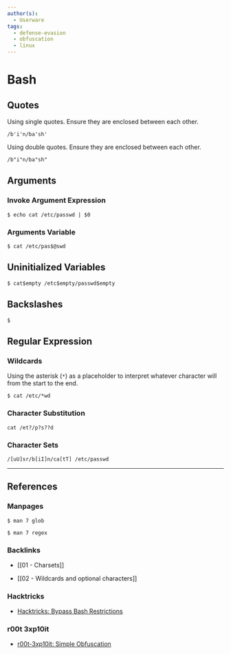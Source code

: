 ```yaml
---
author(s):
  - Userware
tags:
  - defense-evasion
  - obfuscation
  - linux
---
```

# Bash

## Quotes

Using single quotes. Ensure they are enclosed between each other.

```
/b'i'n/ba'sh'
```

Using double quotes. Ensure they are enclosed between each other.

```
/b"i"n/ba"sh"
```

## Arguments

### Invoke Argument Expression

```
$ echo cat /etc/passwd | $0
```

### Arguments Variable

```
$ cat /etc/pas$@swd
```

## Uninitialized Variables

```
$ cat$empty /etc$empty/passwd$empty
```

## Backslashes

```
$
```

## Regular Expression

### Wildcards

Using the asterisk (`*`) as a placeholder to interpret whatever character will from the start to the end.

```
$ cat /etc/*wd
```

### Character Substitution

```
cat /et?/p?s??d
```

### Character Sets

```
/[uU]sr/b[iI]n/ca[tT] /etc/passwd
```

---
## References

### Manpages

```
$ man 7 glob

$ man 7 regex
```

### Backlinks

- [[01 - Charsets]]

- [[02 - Wildcards and optional characters]]

### Hacktricks

- [Hacktricks: Bypass Bash Restrictions](https://book.hacktricks.wiki/en/linux-hardening/bypass-bash-restrictions/index.html)

### r00t 3xp10it

- [r00t-3xp10it: Simple Obfuscation](https://github.com/r00t-3xp10it/hacking-material-books/blob/master/obfuscation/simple_obfuscation.md)